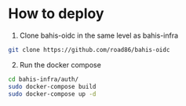 # How to deploy
1. Clone bahis-oidc in the same level as bahis-infra
```bash
git clone https://github.com/road86/bahis-oidc
```
2. Run the docker compose

```bash
cd bahis-infra/auth/
sudo docker-compose build
sudo docker-compose up -d
```

